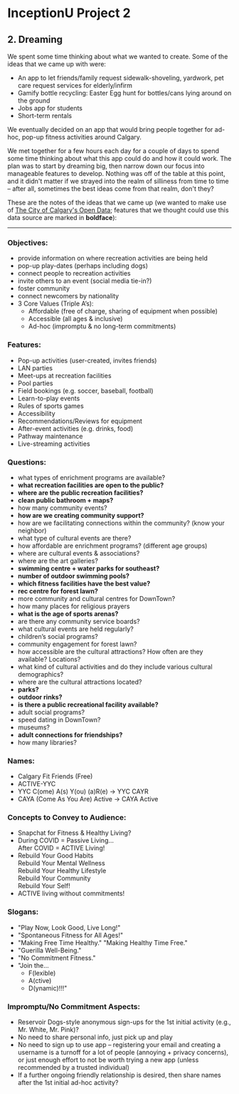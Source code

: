 # InceptionU Project 2

## 2.  Dreaming

We spent some time thinking about what we wanted to create.  Some of the ideas that we came up with were:

- An app to let friends/family request sidewalk-shoveling, yardwork, pet care request services for elderly/infirm
- Gamify bottle recycling:  Easter Egg hunt for bottles/cans lying around on the ground
- Jobs app for students
- Short-term rentals

We eventually decided on an app that would bring people together for ad-hoc, pop-up fitness activities around Calgary.

We met together for a few hours each day for a couple of days to spend some time thinking about what this app could do and how it could work.  The plan was to start by dreaming big, then narrow down our focus into manageable features to develop.  Nothing was off of the table at this point, and it didn't matter if we strayed into the realm of silliness from time to time &ndash; after all, sometimes the best ideas come from that realm, don't they?

These are the notes of the ideas that we came up (we wanted to make use of [The City of Calgary's Open Data](https://data.calgary.ca/); features that we thought could use this data source are marked in **boldface**):

---

### Objectives:

- provide information on where recreation activities are being held
- pop-up play-dates (perhaps including dogs)
- connect people to recreation activities
- invite others to an event (social media tie-in?)
- foster community
- connect newcomers by nationality
- 3 Core Values (Triple A’s):
  - Affordable (free of charge, sharing of equipment when possible)
  - Accessible (all ages &amp; inclusive)
  - Ad-hoc (impromptu &amp; no long-term commitments)

### Features:

- Pop-up activities (user-created, invites friends)
- LAN parties
- Meet-ups at recreation facilities
- Pool parties
- Field bookings (e.g. soccer, baseball, football)
- Learn-to-play events
- Rules of sports games
- Accessibility
- Recommendations/Reviews for equipment
- After-event activities (e.g. drinks, food)
- Pathway maintenance
- Live-streaming activities

### Questions:

- what types of enrichment programs are available?
- **what recreation facilities are open to the public?**
- **where are the public recreation facilities?**
- **clean public bathroom + maps?**
- how many community events?
- **how are we creating community support?**
- how are we facilitating connections within the community? (know your neighbor)
- what type of cultural events are there?
- how affordable are enrichment programs? (different age groups)
- where are cultural events &amp; associations?
- where are the art galleries?
- **swimming centre + water parks for southeast?**
- **number of outdoor swimming pools?**
- **which fitness facilities have the best value?**
- **rec centre for forest lawn?**
- more community and cultural centres for DownTown?
- how many places for religious prayers
- **what is the age of sports arenas?**
- are there any community service boards?
- what cultural events are held regularly?
- children’s social programs?
- community engagement for forest lawn?
- how accessible are the cultural attractions? How often are they available? Locations?
- what kind of cultural activities and do they include various cultural demographics?
- where are the cultural attractions located?
- **parks?**
- **outdoor rinks?**
- **is there a public recreational facility available?**
- adult social programs?
- speed dating in DownTown?
- museums?
- **adult connections for friendships?**
- how many libraries?

### Names:

- Calgary Fit Friends (Free)
- ACTIVE-YYC
- YYC C(ome) A(s) Y(ou) (a)R(e) &rarr; YYC CAYR
- CAYA (Come As You Are) Active &rarr; CAYA Active

### Concepts to Convey to Audience:

- Snapchat for Fitness &amp; Healthy Living?
- During COVID = Passive Living...<br />
  After COVID = ACTIVE Living!
- Rebuild Your Good Habits<br />
  Rebuild Your Mental Wellness<br />
  Rebuild Your Healthy Lifestyle<br />
  Rebuild Your Community<br />
  Rebuild Your Self!
- ACTIVE living without commitments!

### Slogans:
- "Play Now, Look Good, Live Long!"
- "Spontaneous Fitness for All Ages!"
- "Making Free Time Healthy."
  "Making Healthy Time Free."
- "Guerilla Well-Being."
- "No Commitment Fitness."
- "Join the...
    - F(lexible)
    - A(ctive)
    - D(ynamic)!!!"

### Impromptu/No Commitment Aspects:

- Reservoir Dogs-style anonymous sign-ups for the 1st initial activity (e.g., Mr. White, Mr. Pink)?
- No need to share personal info, just pick up and play
- No need to sign up to use app – registering your email and creating a username is a turnoff for a lot of people (annoying + privacy concerns), or just enough effort to not be worth trying a new app (unless recommended by a trusted individual)
- If a further ongoing friendly relationship is desired, then share names after the 1st initial ad-hoc activity?
